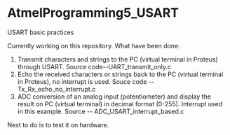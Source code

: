 # AtmelProgramming5_USART
USART basic practices

Currently working on this repository. What have been done: 

1. Transmit characters and strings to the PC (virtual terminal in Proteus) through USART. Source code--UART_transmit_only.c
2. Echo the received characters or strings back to the PC (virtual terminal in Proteus), no interrupt is used. Souce code -- Tx_Rx_echo_no_interrupt.c  
3. ADC conversion of an analog input (potentiometer) and display the result on PC (virtual terminal) in decimal format (0-255). Interrupt used in this example. Source -- ADC_USART_interrupt_based.c

Next to do is to test it on hardware.
